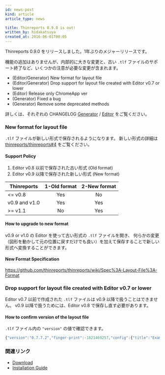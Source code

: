 ```yaml
---
id: news-post
kind: article
article_type: news

title: Thinreports 0.9.0 is out!
written_by: hidakatsuya
created_at: 2016-06-01T00:05
---
```


Thinreports 0.9.0 をリリースしました。1年ぶりのメジャーリリースです。

機能の追加はありませんが、内部的に大きな変更と、古い `.tlf` ファイルのサポート終了など、いくつかの注意が必要な変更が含まれます。

 * (Editor/Generator) New format for layout file
 * (Editor/Generator) Drop support for layout file created with Editor v0.7 or lower
 * (Editor) Release only ChromeApp ver
 * (Generator) Fixed a bug
 * (Generator) Remove some deprecated methods

詳しくは、それぞれの CHANGELOG [Generator](https://github.com/thinreports/thinreports-generator/blob/master/CHANGELOG.md) / [Editor](https://github.com/thinreports/thinreports-editor/blob/master/doc/CHANGELOG.md) をご覧ください。

### New format for layout file

`.tlf` ファイルが新しい形式で保存されるようになります。
新しい形式の詳細は [thinreports/thinreports#4](https://github.com/thinreports/thinreports/issues/4) をご覧ください。

#### Support Policy

 1. Editor v0.8 以前で保存された古い形式 (Old format)
 2. Editor v0.9 以降で保存された新しい形式 (New format)

| Thinreports   | 1-Old format | 2-New format |
| ------------- | :----------: | :----------: |
| <= v0.8       | Yes          | No           |
| v0.9 and v1.0 | Yes          | Yes          |
| >= v1.1       | No           | Yes          |

#### How to upgrade to new format

v0.9 or v1.0 の Editor を使って古い形式の `.tlf` ファイルを開き、
何らかの変更（図形を動かして元の位置に戻すだけでも良い）を加えて保存することで新しい形式へ変換することができます。

#### New Format Specification

https://github.com/thinreports/thinreports/wiki/Spec%3A-Layout-File%3A-Format

### Drop support for layout file created with Editor v0.7 or lower

Editor v0.7 以前で作成された `.tlf` ファイルは v0.9 以降で扱うことはできません。
v0.9 以降で扱うためには、Editor v0.8 で保存し直す必要があります。

#### How to confirm version of the layout file

`.tlf` ファイル内の `"version"` の値で確認できます。

~~~javascript
{"version":"0.7.7.2","finger-print":-1821469257,"config":{"title":"Example Barcode","option":{},"page" ... }
~~~

### 関連リンク

  * [Download](/download/)
  * [Installation Guide](/documentation/ja/getting-started/installation.html)
